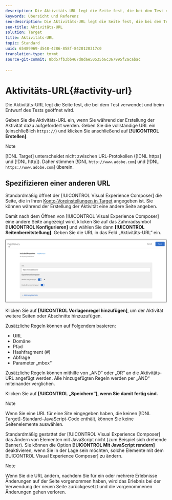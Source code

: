```yaml
---
description: Die Aktivitäts-URL legt die Seite fest, die bei dem Test verwendet und beim Entwurf des Tests geöffnet wird.
keywords: Übersicht und Referenz
seo-description: Die Aktivitäts-URL legt die Seite fest, die bei dem Test verwendet und beim Entwurf des Tests geöffnet wird.
seo-title: Aktivitäts-URL
solution: Target
title: Aktivitäts-URL
topic: Standard
uuid: 65489969-d548-4286-858f-8420120317c0
translation-type: tm+mt
source-git-commit: 8bd57fb3bb467d8dae50535b6c367995f2acabac

---
```



# Aktivitäts-URL{#activity-url}

Die Aktivitäts-URL legt die Seite fest, die bei dem Test verwendet und beim Entwurf des Tests geöffnet wird.

Geben Sie die Aktivitäts-URL ein, wenn Sie während der Erstellung der Aktivität dazu aufgefordert werden. Geben Sie die vollständige URL ein (einschließlich `https://`) und klicken Sie anschließend auf **[!UICONTROL Erstellen]**.

>[!NOTE]
>
>[!DNL Target] unterscheidet nicht zwischen URL-Protokollen ([!DNL https] und [!DNL http]). Daher stimmen [!DNL `http://www.adobe.com`] und [!DNL `https://www.adobe.com`] überein.

## Spezifizieren einer anderen URL

Standardmäßig öffnet der [!UICONTROL Visual Experience Composer] die Seite, die in Ihren [Konto-Voreinstellungen in Target](/help/administrating-target/r-target-account-preferences/target-account-preferences.md) angegeben ist. Sie können während der Erstellung der Aktivität eine andere Seite angeben.

Damit nach dem Öffnen von [!UICONTROL Visual Experience Composer] eine andere Seite angezeigt wird, klicken Sie auf das Zahnradsymbol **[!UICONTROL Konfigurieren]** und wählen Sie dann **[!UICONTROL Seitenbereitstellung]**. Geben Sie die URL in das Feld „Aktivitäts-URL“ ein.

![Dialogfeld „Seitenbereitstellung“](/help/c-activities/t-test-ab/t-test-create-ab/assets/url-config-new.png)

Klicken Sie auf **[!UICONTROL Vorlagenregel hinzufügen]**, um der Aktivität weitere Seiten oder Abschnitte hinzuzufügen.

Zusätzliche Regeln können auf Folgendem basieren:

* URL
* Domäne
* Pfad
* Hashfragment (#)
* Abfrage
* Parameter „mbox“

Zusätzliche Regeln können mithilfe von „AND“ oder „OR“ an die Aktivitäts-URL angefügt werden. Alle hinzugefügten Regeln werden per „AND“ miteinander verglichen.

Klicken Sie auf **[!UICONTROL „Speichern“], wenn Sie damit fertig sind.**

>[!NOTE]
>
>Wenn Sie eine URL für eine Site eingegeben haben, die keinen [!DNL Target]-Standard-JavaScript-Code enthält, können Sie keine Seitenelemente auswählen.

Standardmäßig gestattet der [!UICONTROL Visual Experience Composer] das Ändern von Elementen mit JavaScript nicht (zum Beispiel sich drehende Banner). Sie können die Option **[!UICONTROL Mit JavaScript rendern]** deaktivieren, wenn Sie in der Lage sein möchten, solche Elemente mit dem [!UICONTROL Visual Experience Composer] zu ändern.

>[!NOTE]
>
>Wenn Sie die URL ändern, nachdem Sie für ein oder mehrere Erlebnisse Änderungen auf der Seite vorgenommen haben, wird das Erlebnis bei der Verwendung der neuen Seite zurückgesetzt und die vorgenommenen Änderungen gehen verloren.
